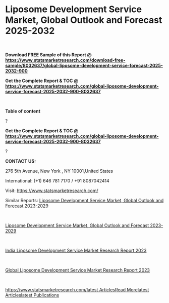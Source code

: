 <h1>Liposome Development Service Market, Global Outlook and Forecast 2025-2032</h1><br/><p><strong>Download FREE Sample of this Report @ <a href="https://www.statsmarketresearch.com/download-free-sample/8032637/global-liposome-development-service-forecast-2025-2032-900">https://www.statsmarketresearch.com/download-free-sample/8032637/global-liposome-development-service-forecast-2025-2032-900</a></strong></p>
 
 
 
 <div><b>Get the Complete Report & TOC @ <a href="https://www.statsmarketresearch.com/global-liposome-development-service-forecast-2025-2032-900-8032637">https://www.statsmarketresearch.com/global-liposome-development-service-forecast-2025-2032-900-8032637</a></b></div>
 
 
 
 <p><br />
 
 <b>Table of content</b></p>
 
 
 
 <p>? </p>
 
 
 
 <div><b>Get the Complete Report & TOC @ <a href="https://www.statsmarketresearch.com/global-liposome-development-service-forecast-2025-2032-900-8032637">https://www.statsmarketresearch.com/global-liposome-development-service-forecast-2025-2032-900-8032637</a></b></div>
 
 
 
 <p>? </p>
 
 
 
 <p><b>CONTACT US:</b><br />
 
 276 5th Avenue, New York , NY 10001,United States<br />
 
 International: (+1) 646 781 7170 / +91 8087042414<br />
 
 Visit: <a href="https://www.statsmarketresearch.com/">https://www.statsmarketresearch.com/</a><br />
 
 Similar Reports: <a href="https://www.statsmarketresearch.com/global-liposome-development-service-forecast-2025-2032-900-8032637">Liposome Development Service Market, Global Outlook and Forecast 2023-2029</a><br />
 
 <br />
 
 <a href="https://www.statsmarketresearch.com/global-liposome-development-service-forecast-2025-2032-900-8032637">Liposome Development Service Market, Global Outlook and Forecast 2023-2029</a><br />
 
 <br />
 
 <a href="https://www.statsmarketresearch.com/global-liposome-development-service-forecast-2025-2032-900-8032637">India Liposome Development Service Market Research Report 2023</a><br />
 
 <br />
 
 <a href="https://www.statsmarketresearch.com/global-liposome-development-service-forecast-2025-2032-900-8032637">Global Liposome Development Service Market Research Report 2023</a><br />
 
 <br />
 
 <a href="https://gyeongbokgung.com">https://www.statsmarketresearch.com/</a><a href="https://hallyeomaritime.com">latest Articles</a><a href="https://jingwansa.com">Read More</a><a href="https://nguoiviet.jp/">latest Articles</a><a href="https://www.intelmarketresearch.com/">latest Publications</a></p>